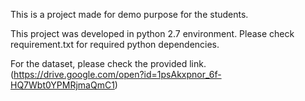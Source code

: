 This is a project made for demo purpose for the students.

This project was developed in python 2.7 environment. 
Please check requirement.txt for required python dependencies.

For the dataset, please check the provided link.
(https://drive.google.com/open?id=1psAkxpnor_6f-HQ7Wbt0YPMRjmaQmC1)
